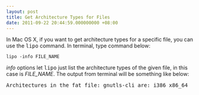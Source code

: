 ```yaml
---
layout: post
title: Get Architecture Types for Files
date: 2011-09-22 20:44:59.000000000 +08:00
---
```

In Mac OS X, if you want to get architecture types for a specific file, you can use the <kbd>lipo</kbd> command. In terminal, type command below:

    lipo -info FILE_NAME

<p><var>info</var> options let <kbd>lipo</kbd> just list the architecture types of the given file, in this case is <var>FILE_NAME</var>. The output from terminal will be something like below:</p>

<samp>Architectures in the fat file: gnutls-cli are: i386 x86_64</samp>

